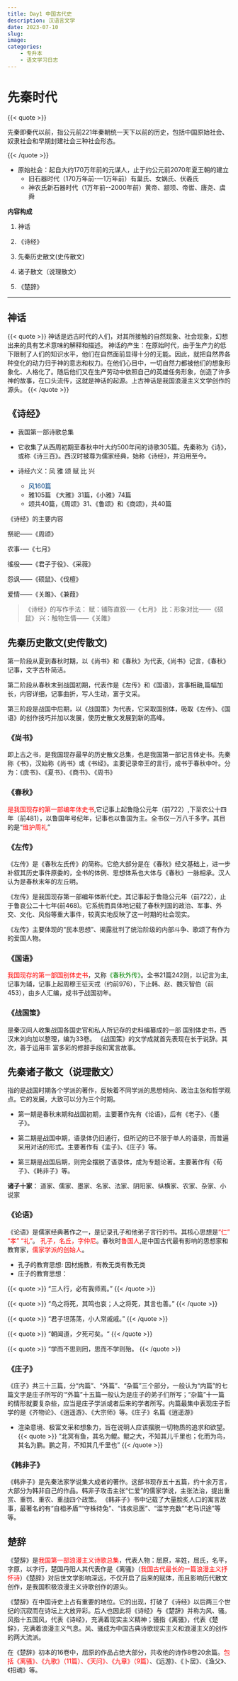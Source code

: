 ```yaml
---
title: Day1 中国古代史
description: 汉语言文学
date: 2023-07-10
slug:
image: 
categories:
    - 专升本
    - 语文学习日志
---
```


# 先秦时代

{{< quote >}}

先秦即秦代以前，指公元前221年秦朝统一天下以前的历史，包括中国原始社会、奴隶社会和早期封建社会三种社会形态。

{{< /quote >}}

- 原始社会：起自大约170万年前的元谋人，止于约公元前2070年夏王朝的建立
  - 旧石器时代（170万年前-—1万年前）有巢氏、女娲氏、伏羲氏
  - 神农氏新石器时代（1万年前--2000年前）黄帝、颛顼、帝喾、唐尧、虞舜

**内容构成**

1. 神话

2. 《诗经》

3. 先秦历史散文(史传散文)

4. 诸子散文（说理散文）

5. 《楚辞》

---

## 神话
{{< quote >}}
  神话是远古时代的人们，对其所接触的自然现象、社会现象，幻想出来的具有艺术意味的解释和描述。
  神话的产生：在原始时代，由于生产力的低下限制了人们的知识水平，他们在自然面前显得十分的无能。因此，就把自然界各种变化的动力归于神的意志和权力。在他们心目中，一切自然力都被他们的想象形象化、人格化了。随后他们又在生产劳动中依照自己的英雄任务形象，创造了许多神的故事，在口头流传，这就是神话的起源。上古神话是我国浪漫主义文学创作的源头。
{{< /quote >}}


## 《诗经》
- 我国第一部诗歌总集

- 它收集了从西周初期至春秋中叶大约500年间的诗歌305篇。先秦称为《诗》，或称《诗三百》。西汉时被尊为儒家经典，始称《诗经》，并沿用至今。

- 诗经六义：风 雅 颂 赋 比 兴
  - <font color="#004080">风160篇</font>
  - <font color="green"></font>雅105篇 《大雅》31篇，《小雅》74篇
  - <font color="orange"></font>颂共40篇，《周颂》31、《鲁颂》和《商颂》，共40篇


《诗经》的主要内容

祭祀——《周颂》

农事-—《七月》

徭役——《君子于役》、《采薇》

怨讽——《硕鼠》、《伐檀》

爱情——《关雎》、《兼葭》

> 《诗经》的写作手法：
赋：铺陈直叙-—《七月》  比：形象对比——《硕鼠》  兴：触物生情——《关雎》

## 先秦历史散文(史传散文)
第一阶段从夏到春秋时期，以《尚书》和《春秋》为代表,《尚书》记言，《春秋》记事，文字古朴简洁。

第二阶段从春秋末到战国初期，代表作是《左传》和《国语》，言事相融,篇幅加长，内容详细，记事曲折，写人生动，富于文采。

第三阶段是战国中后期，以《战国策》为代表，它采取国别体，吸取《左传》、《国语》的创作技巧并加以发展，使历史散文发展到新的高峰。

### 《尚书》
即上古之书，是我国现存最早的历史散文总集，也是我国第一部记言体史书。先秦称《书》，汉始称《尚书》或《书经》。主要记录帝王的言行，成书于春秋中叶。分为：《虞书》、《夏书》、《商书》、《周书》

### 《春秋》

<font color="red">是我国现存的第一部编年体史书</font>,它记事上起鲁隐公元年（前722）,下至农公十四年（前481），以鲁国年号纪年，记事也以鲁国为主。全书仅一万八千多字。其目的是“<font color="red">维护周礼</font>”

### 《左传》
《左传》是《春秋左氏传》的简称。它绝大部分是在《春秋》经文基础上，进一步补叙其历史事件原委的，全书的体例、思想体系也大体与《春秋》一脉相承。汉人认为是春秋末年的左丘明。

《左传》是我国现存第一部编年体断代史。其记事起于鲁隐公元年（前722），止于鲁哀公二十七年(前468)。它系统而具体地记载了春秋列国的政治、军事、外交、文化、风俗等重大事件，较真实地反映了这一时期的社会现实。

《左传》主要体现的“民本思想”、揭露批判了统治阶级的内部斗争、歌颂了有作为的爱国人物。

### 《国语》

<font color="red">我国现存的第一部国别体史书</font>，又称<font color="green">《春秋外传》</font>。全书21篇242则，以记言为主,记事为辅，记事上起周穆王征天戎（约前976），下止韩、赵、魏灭智伯（前453），由乡人汇编，成书于战国初年。

### 《战国策》
是秦汉间人收集战国各国史官和私人所记存的史料编纂成的一部
国别体史书，西汉末刘向加以整理，编为33卷。
《战国策》的文学成就首先表现在长于说辞。其次，善于运用丰
富多彩的修辞手段和寓言故事。

## 先秦诸子散文（说理散文）

指的是战国时期各个学派的著作，反映着不同学派的思想倾向、政治主张和哲学观点。它的发展，大致可以分为三个时期。

- 第一期是春秋末期和战国初期，主要著作先有《论语》，后有《老子》、《墨子》。

- 第二期是战国中期，语录体仍旧通行，但所记的已不限于单人的语录，而普遍采用对话的形式。主要著作有《孟子》、《庄子》等。

- 第三期是战国后期，则完全摆脱了语录体，成为专题论著。主要著作有《荀子》、《韩非子》等。

**诸子十家**： <span class="blur">道家、儒家、墨家、名家、法家、阴阳家、纵横家、农家、杂家、小说家</span>


### 《论语》

《论语》是儒家经典著作之一，是记录孔子和他弟子言行的书。其核心思想是<font color="red">“仁” “孝” “礼”</font>。
<font color="red">孔子，名丘，字仲尼</font>。春秋时<font color="red">鲁国人</font>,是中国古代最有影响的思想家和教育家，<font color="red">儒家学派的创始人</font>。
- 孔子的教育思想: <span class="blur">因材施教，有教无类</span>有教无类
- 庄子的教育思想：

{{< quote >}}
“三人行，必有我师焉。”
{{< /quote >}}

{{< quote >}}
“鸟之将死，其鸣也哀；人之将死，其言也善。”
{{< /quote >}}


{{< quote >}}
“君子坦荡荡，小人常戚戚。”
{{< /quote >}}

{{< quote >}}
“朝闻道，夕死可矣。“
{{< /quote >}}

{{< quote >}}
“学而不思则罔，思而不学则殆。
{{< /quote >}}





### 《庄子》
《庄子》共三十三篇，分“内篇”、“外篇”、“杂篇”三个部分，一般认为“内篇”的七篇文字是庄子所写的‘“外篇”十五篇一般认为是庄子的弟子们所写；“杂篇”十一篇的情形就要复杂些，应当是庄子学派或者后来的学者所写。内篇最集中表现庄子哲学的是《齐物论》、《逍遥游》、《大宗师》等。《庄子》名篇《逍遥游》
- 渲染意境、极富文采和想象力，旨在说明人应该摆脱一切物质的追求和欲望。
{{< quote >}}
“北冥有鱼，其名为鲲。鲲之大，不知其儿千里也；化而为鸟，其名为鹏。鹏之背，不知其几千里也”
{{< /quote >}}

### 《韩非子》
《韩非子》是先秦法家学说集大成者的著作。这部书现存五十五篇，约十余万言，大部分为韩非自己的作品。韩非子攻击主张“仁爱”的儒家学说，主张法治，提出重赏、重罚、重农、重战四个政策。
《韩非子》书中记载了大量脍炙人口的寓言故事，最著名的有“自相矛盾”“守株待兔”、“讳疾忌医”、“滥竽充数”“老马识途”等等。    


## 楚辞 
《楚辞》是<font color="red">我国第一部浪漫主义诗歌总集</font>，代表人物：<span class="blur">屈原，芈姓，屈氏，名平，字原，以字行，楚国丹阳人</span>其代表作是《离骚》（<font color="red">我国古代最长的一篇浪漫主义抒怀诗</font>）《楚辞》对后世文学影响深远，不仅开启了后来的赋体，而且影响历代散文创作，是我国积极浪漫主义诗歌创作的源头。

《楚辞》在中国诗史上占有重要的地位。它的出现，打破了《诗经》以后两三个世纪的沉寂而在诗坛上大放异彩。后人也因此将《诗经》与《楚辞》并称为风、骚。风指十五国风，代表《诗经》，充满着现实主义精神；骚指《离骚》，代表《楚辞》，充满着浪漫主义气息。风、骚成为中国古典诗歌现实主义和浪漫主义的创作的两大流派。


在《楚辞》初本的16卷中，屈原的作品占绝大部分，共收他的诗作8卷20余篇。<font color="red">包括《离骚》、《九歌》（11篇）、《天问》、《九章》（9篇）</font>、《远游》、《卜居》、《渔父》、《招魂》等。